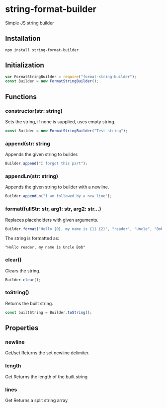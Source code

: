 # string-format-builder
Simple JS string builder

## Installation
    npm install string-format-builder
    
## Initialization
```javascript
var FormatStringBuilder = require("format-string-builder");
const Builder = new FormatStringBuilder();
```
## Functions
### constructor(str: string)
Sets the string, if none is supplied, uses empty string.
```javascript    
const Builder = new FormatStringBuilder("Test string");
```

### append(str: string
Appends the given string to builder.
```javascript
Builder.append("I forgot this part");
```

### appendLn(str: string)
Appends the given string to builder with a newline.
```javascript
Builder.appendLn("I am followed by a new line");
```

### format(fullStr: str, arg1: str, arg2: str...)
Replaces placeholders with given arguments.
```javascript
Builder.format("Hello {0}, my name is {1} {2}", "reader", "Uncle", "Bob");
```
    
The string is formatted as:

    "Hello reader, my name is Uncle Bob"
    
### clear()
Clears the string.

```javascript
Builder.clear();
```
    
### toString()
Returns the built string.
```javascript
const builtString = Builder.toString();
```    
## Properties
### newline
Get/set
Returns the set newline delimiter.
### length
Get
Returns the length of the built string
### lines
Get
Returns a split string array
